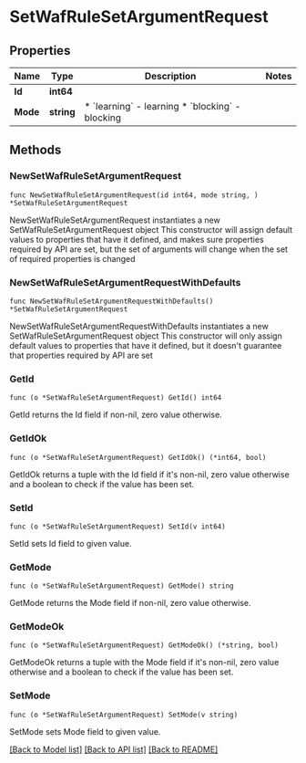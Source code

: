 # SetWafRuleSetArgumentRequest

## Properties

Name | Type | Description | Notes
------------ | ------------- | ------------- | -------------
**Id** | **int64** |  | 
**Mode** | **string** | * &#x60;learning&#x60; - learning * &#x60;blocking&#x60; - blocking | 

## Methods

### NewSetWafRuleSetArgumentRequest

`func NewSetWafRuleSetArgumentRequest(id int64, mode string, ) *SetWafRuleSetArgumentRequest`

NewSetWafRuleSetArgumentRequest instantiates a new SetWafRuleSetArgumentRequest object
This constructor will assign default values to properties that have it defined,
and makes sure properties required by API are set, but the set of arguments
will change when the set of required properties is changed

### NewSetWafRuleSetArgumentRequestWithDefaults

`func NewSetWafRuleSetArgumentRequestWithDefaults() *SetWafRuleSetArgumentRequest`

NewSetWafRuleSetArgumentRequestWithDefaults instantiates a new SetWafRuleSetArgumentRequest object
This constructor will only assign default values to properties that have it defined,
but it doesn't guarantee that properties required by API are set

### GetId

`func (o *SetWafRuleSetArgumentRequest) GetId() int64`

GetId returns the Id field if non-nil, zero value otherwise.

### GetIdOk

`func (o *SetWafRuleSetArgumentRequest) GetIdOk() (*int64, bool)`

GetIdOk returns a tuple with the Id field if it's non-nil, zero value otherwise
and a boolean to check if the value has been set.

### SetId

`func (o *SetWafRuleSetArgumentRequest) SetId(v int64)`

SetId sets Id field to given value.


### GetMode

`func (o *SetWafRuleSetArgumentRequest) GetMode() string`

GetMode returns the Mode field if non-nil, zero value otherwise.

### GetModeOk

`func (o *SetWafRuleSetArgumentRequest) GetModeOk() (*string, bool)`

GetModeOk returns a tuple with the Mode field if it's non-nil, zero value otherwise
and a boolean to check if the value has been set.

### SetMode

`func (o *SetWafRuleSetArgumentRequest) SetMode(v string)`

SetMode sets Mode field to given value.



[[Back to Model list]](../README.md#documentation-for-models) [[Back to API list]](../README.md#documentation-for-api-endpoints) [[Back to README]](../README.md)


